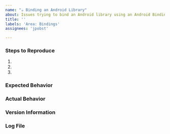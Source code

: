 ```yaml
---
name: "☕ Binding an Android Library"
about: Issues trying to bind an Android library using an Android Bindings project.
title: ''
labels: 'Area: Bindings'
assignees: 'jpobst'

---
```


### Steps to Reproduce

1. 
2. 
3. 

<!--
If you have a repro project, you may drag & drop the .zip/etc. onto the issue editor to attach it.
-->

### Expected Behavior

### Actual Behavior

### Version Information

<!--
1. On macOS and within Visual Studio, select Visual Studio > About Visual Studio, then click the Show Details button, then click the Copy Information button.

2. Paste below this comment block.
-->

### Log File

<!--
1. On macOS and within Visual Studio:
    a. Click **Tools** > **SDK Command Prompt**.
    b. Within the launched `Terminal.app` window, run:

            adb logcat -d | pbcopy

2. Paste below this comment block
-->



<!--
Switch to the "Preview" tab to ensure your issue renders correctly.
-->
